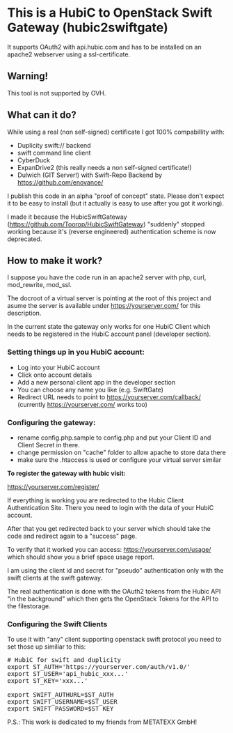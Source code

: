 # This is a HubiC to OpenStack Swift Gateway (hubic2swiftgate)

It supports OAuth2 with api.hubic.com and has to be installed on an apache2 webserver using a ssl-certificate.

## Warning!

This tool is not supported by OVH.

## What can it do?

While using a real (non self-signed) certificate I got 100% compabillity with:

* Duplicity swift:// backend
* swift command line client
* CyberDuck
* ExpanDrive2 (this really needs a non self-signed certificate!)
* Dulwich (GIT Server!) with Swift-Repo Backend by https://github.com/enovance/

I publish this code in an alpha "proof of concept" state. Please don't expect it to be easy to install (but it actually is easy to use after you got it working).

I made it because the HubicSwiftGateway (https://github.com/Toorop/HubicSwiftGateway) "suddenly" stopped working because it's (reverse engineered) authentication scheme is now deprecated.

## How to make it work?

I suppose you have the code run in an apache2 server with php, curl, mod_rewrite, mod_ssl.

The docroot of a virtual server is pointing at the root of this project and asume the server is available under https://yourserver.com/ for this description.

In the current state the gateway only works for one HubiC Client which needs to be registered in the HubiC account panel (developer section).

### Setting things up in you HubiC account:

* Log into your HubiC account
* Click onto account details
* Add a new personal client app in the developer section
* You can choose any name you like (e.g. SwiftGate)
* Redirect URL needs to point to https://yourserver.com/callback/ (currently https://yourserver.com/ works too)

### Configuring the gateway:

* rename config.php.sample to config.php and put your Client ID and Client Secret in there.
* change permission on "cache" folder to allow apache to store data there
* make sure the .htaccess is used or configure your virtual server similar

**To register the gateway with hubic visit:**

https://yourserver.com/register/

If everything is working you are redirected to the Hubic Client Authentication Site. There you need to login with the data of your HubiC account.

After that you get redirected back to your server which should take the code and redirect again to a "success" page.

To verify that it worked you can access: https://yourserver.com/usage/ which should show you a brief space usage report.

I am using the client id and secret for "pseudo" authentication only with the swift clients at the swift gateway.

The real authentication is done with the OAuth2 tokens from the Hubic API "in the background" which then gets the OpenStack Tokens for the API to the filestorage.

###  Configuring the Swift Clients

To use it with "any" client supporting openstack swift protocol you need to set those up similiar to this:

<pre>
# HubiC for swift and duplicity
export ST_AUTH='https://yourserver.com/auth/v1.0/'
export ST_USER='api_hubic_xxx...'
export ST_KEY='xxx...'

export SWIFT_AUTHURL=$ST_AUTH
export SWIFT_USERNAME=$ST_USER
export SWIFT_PASSWORD=$ST_KEY
</pre>

P.S.: This work is dedicated to my friends from METATEXX GmbH!

